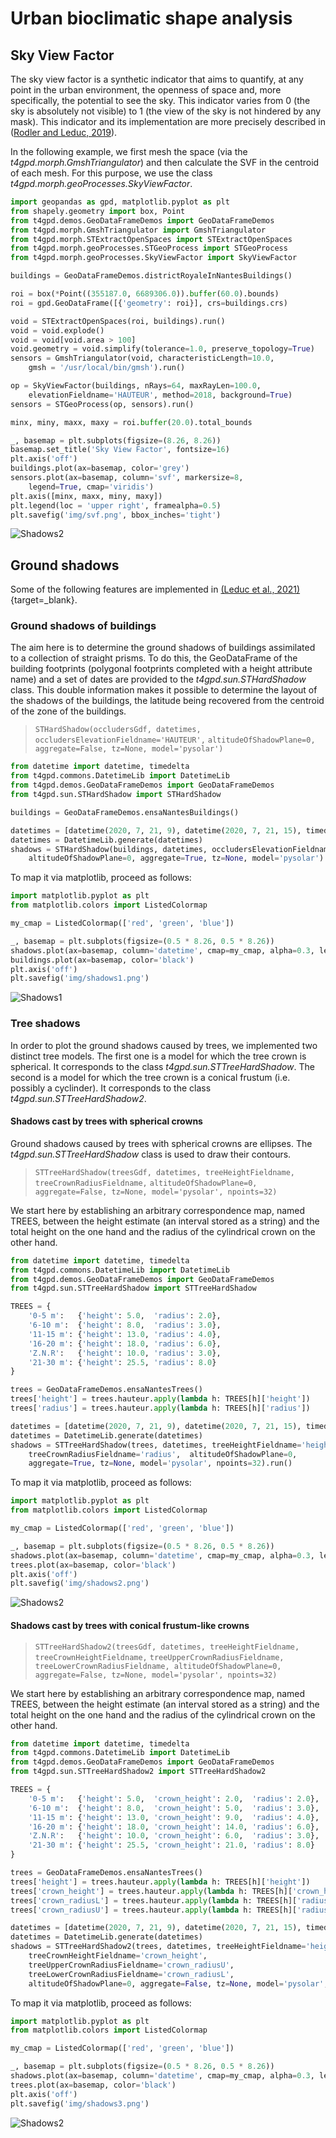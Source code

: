 # Urban bioclimatic shape analysis
## Sky View Factor

The sky view factor is a synthetic indicator that aims to quantify, at any point in the urban environment, the openness of space and, more specifically, the potential to see the sky. This indicator varies from 0 (the sky is absolutely not visible) to 1 (the view of the sky is not hindered by any mask). This indicator and its implementation are more precisely described in ([Rodler and Leduc, 2019](https://dx.doi.org/10.1016/j.uclim.2019.100457)).

In the following example, we first mesh the space (via the *t4gpd.morph.GmshTriangulator*) and then calculate the SVF in the centroid of each mesh. For this purpose, we use the class *t4gpd.morph.geoProcesses.SkyViewFactor*.

```python
import geopandas as gpd, matplotlib.pyplot as plt
from shapely.geometry import box, Point
from t4gpd.demos.GeoDataFrameDemos import GeoDataFrameDemos
from t4gpd.morph.GmshTriangulator import GmshTriangulator
from t4gpd.morph.STExtractOpenSpaces import STExtractOpenSpaces
from t4gpd.morph.geoProcesses.STGeoProcess import STGeoProcess
from t4gpd.morph.geoProcesses.SkyViewFactor import SkyViewFactor

buildings = GeoDataFrameDemos.districtRoyaleInNantesBuildings()

roi = box(*Point((355187.0, 6689306.0)).buffer(60.0).bounds)
roi = gpd.GeoDataFrame([{'geometry': roi}], crs=buildings.crs)

void = STExtractOpenSpaces(roi, buildings).run()
void = void.explode()
void = void[void.area > 100]
void.geometry = void.simplify(tolerance=1.0, preserve_topology=True)
sensors = GmshTriangulator(void, characteristicLength=10.0, 
	gmsh = '/usr/local/bin/gmsh').run()

op = SkyViewFactor(buildings, nRays=64, maxRayLen=100.0,
	elevationFieldname='HAUTEUR', method=2018, background=True)
sensors = STGeoProcess(op, sensors).run()

minx, miny, maxx, maxy = roi.buffer(20.0).total_bounds

_, basemap = plt.subplots(figsize=(8.26, 8.26))
basemap.set_title('Sky View Factor', fontsize=16)
plt.axis('off')
buildings.plot(ax=basemap, color='grey')
sensors.plot(ax=basemap, column='svf', markersize=8, 
	legend=True, cmap='viridis')
plt.axis([minx, maxx, miny, maxy])
plt.legend(loc = 'upper right', framealpha=0.5)
plt.savefig('img/svf.png', bbox_inches='tight')
```

![Shadows2](img/svf.png)

## Ground shadows

Some of the following features are implemented in [(Leduc et al.,
2021)](https://hal.archives-ouvertes.fr/hal-03368426/document){target=_blank}.

### Ground shadows of buildings

The aim here is to determine the ground shadows of buildings
assimilated to a collection of straight prisms. To do this, the
GeoDataFrame of the building footprints (polygonal footprints
completed with a height attribute name) and a set of dates are
provided to the *t4gpd.sun.STHardShadow* class. This double
information makes it possible to determine the layout of the shadows
of the buildings, the latitude being recovered from the centroid of
the zone of the buildings.

> `STHardShadow(occludersGdf, datetimes, occludersElevationFieldname='HAUTEUR',`
> `altitudeOfShadowPlane=0, aggregate=False, tz=None, model='pysolar')`

```python
from datetime import datetime, timedelta
from t4gpd.commons.DatetimeLib import DatetimeLib
from t4gpd.demos.GeoDataFrameDemos import GeoDataFrameDemos
from t4gpd.sun.STHardShadow import STHardShadow

buildings = GeoDataFrameDemos.ensaNantesBuildings()

datetimes = [datetime(2020, 7, 21, 9), datetime(2020, 7, 21, 15), timedelta(hours=3)]
datetimes = DatetimeLib.generate(datetimes)
shadows = STHardShadow(buildings, datetimes, occludersElevationFieldname='HAUTEUR',
	altitudeOfShadowPlane=0, aggregate=True, tz=None, model='pysolar').run()
```

To map it via matplotlib, proceed as follows:

```python
import matplotlib.pyplot as plt
from matplotlib.colors import ListedColormap

my_cmap = ListedColormap(['red', 'green', 'blue'])

_, basemap = plt.subplots(figsize=(0.5 * 8.26, 0.5 * 8.26))
shadows.plot(ax=basemap, column='datetime', cmap=my_cmap, alpha=0.3, legend=True)
buildings.plot(ax=basemap, color='black')
plt.axis('off')
plt.savefig('img/shadows1.png')
```

![Shadows1](img/shadows1.png)

### Tree shadows

In order to plot the ground shadows caused by trees, we implemented
two distinct tree models. The first one is a model for which the tree
crown is spherical. It corresponds to the class
*t4gpd.sun.STTreeHardShadow*. The second is a model for which the tree
crown is a conical frustum (i.e. possibly a cyclinder). It corresponds
to the class *t4gpd.sun.STTreeHardShadow2*.

#### Shadows cast by trees with spherical crowns

Ground shadows caused by trees with spherical crowns are ellipses. The
*t4gpd.sun.STTreeHardShadow* class is used to draw their contours.

> `STTreeHardShadow(treesGdf, datetimes, treeHeightFieldname, treeCrownRadiusFieldname,`
> `altitudeOfShadowPlane=0, aggregate=False, tz=None, model='pysolar', npoints=32)`

We start here by establishing an arbitrary correspondence map, named
TREES, between the height estimate (an interval stored as a string)
and the total height on the one hand and the radius of the cylindrical
crown on the other hand.

```python
from datetime import datetime, timedelta
from t4gpd.commons.DatetimeLib import DatetimeLib
from t4gpd.demos.GeoDataFrameDemos import GeoDataFrameDemos
from t4gpd.sun.STTreeHardShadow import STTreeHardShadow

TREES = {
	'0-5 m':   {'height': 5.0,  'radius': 2.0},
	'6-10 m':  {'height': 8.0,  'radius': 3.0},
	'11-15 m': {'height': 13.0, 'radius': 4.0},
	'16-20 m': {'height': 18.0, 'radius': 6.0},
	'Z.N.R':   {'height': 10.0, 'radius': 3.0},
	'21-30 m': {'height': 25.5, 'radius': 8.0}
}

trees = GeoDataFrameDemos.ensaNantesTrees()
trees['height'] = trees.hauteur.apply(lambda h: TREES[h]['height'])
trees['radius'] = trees.hauteur.apply(lambda h: TREES[h]['radius'])

datetimes = [datetime(2020, 7, 21, 9), datetime(2020, 7, 21, 15), timedelta(hours=3)]
datetimes = DatetimeLib.generate(datetimes)
shadows = STTreeHardShadow(trees, datetimes, treeHeightFieldname='height',
	treeCrownRadiusFieldname='radius',  altitudeOfShadowPlane=0, 
	aggregate=True, tz=None, model='pysolar', npoints=32).run()
```

To map it via matplotlib, proceed as follows:

```python
import matplotlib.pyplot as plt
from matplotlib.colors import ListedColormap

my_cmap = ListedColormap(['red', 'green', 'blue'])

_, basemap = plt.subplots(figsize=(0.5 * 8.26, 0.5 * 8.26))
shadows.plot(ax=basemap, column='datetime', cmap=my_cmap, alpha=0.3, legend=True)
trees.plot(ax=basemap, color='black')
plt.axis('off')
plt.savefig('img/shadows2.png')
```

![Shadows2](img/shadows2.png)

#### Shadows cast by trees with conical frustum-like crowns

> `STTreeHardShadow2(treesGdf, datetimes, treeHeightFieldname, treeCrownHeightFieldname,`
> `treeUpperCrownRadiusFieldname, treeLowerCrownRadiusFieldname, altitudeOfShadowPlane=0,`
> `aggregate=False, tz=None, model='pysolar', npoints=32)`


We start here by establishing an arbitrary correspondence map, named
TREES, between the height estimate (an interval stored as a string)
and the total height on the one hand and the radius of the cylindrical
crown on the other hand.

```python
from datetime import datetime, timedelta
from t4gpd.commons.DatetimeLib import DatetimeLib
from t4gpd.demos.GeoDataFrameDemos import GeoDataFrameDemos
from t4gpd.sun.STTreeHardShadow2 import STTreeHardShadow2

TREES = {
	'0-5 m':   {'height': 5.0,  'crown_height': 2.0,  'radius': 2.0},
	'6-10 m':  {'height': 8.0,  'crown_height': 5.0,  'radius': 3.0},
	'11-15 m': {'height': 13.0, 'crown_height': 9.0,  'radius': 4.0},
	'16-20 m': {'height': 18.0, 'crown_height': 14.0, 'radius': 6.0},
	'Z.N.R':   {'height': 10.0, 'crown_height': 6.0,  'radius': 3.0},
	'21-30 m': {'height': 25.5, 'crown_height': 21.0, 'radius': 8.0}
}

trees = GeoDataFrameDemos.ensaNantesTrees()
trees['height'] = trees.hauteur.apply(lambda h: TREES[h]['height'])
trees['crown_height'] = trees.hauteur.apply(lambda h: TREES[h]['crown_height'])
trees['crown_radiusL'] = trees.hauteur.apply(lambda h: TREES[h]['radius'])
trees['crown_radiusU'] = trees.hauteur.apply(lambda h: TREES[h]['radius']-1.5)

datetimes = [datetime(2020, 7, 21, 9), datetime(2020, 7, 21, 15), timedelta(hours=3)]
datetimes = DatetimeLib.generate(datetimes)
shadows = STTreeHardShadow2(trees, datetimes, treeHeightFieldname='height',
	treeCrownHeightFieldname='crown_height',
	treeUpperCrownRadiusFieldname='crown_radiusU', 
	treeLowerCrownRadiusFieldname='crown_radiusL',
	altitudeOfShadowPlane=0, aggregate=False, tz=None, model='pysolar', npoints=32).run()
```

To map it via matplotlib, proceed as follows:

```python
import matplotlib.pyplot as plt
from matplotlib.colors import ListedColormap

my_cmap = ListedColormap(['red', 'green', 'blue'])

_, basemap = plt.subplots(figsize=(0.5 * 8.26, 0.5 * 8.26))
shadows.plot(ax=basemap, column='datetime', cmap=my_cmap, alpha=0.3, legend=True)
trees.plot(ax=basemap, color='black')
plt.axis('off')
plt.savefig('img/shadows3.png')
```

![Shadows2](img/shadows3.png)

<!--
## Comfort Indexes
### Mean radiant temperature

```python
from t4gpd.comfort.MeanRadiantTemperature import MeanRadiantTemperature
from t4gpd.morph.geoProcesses.STGeoProcess import STGeoProcess

op = MeanRadiantTemperature(measuresGdf)
mrtGdf = STGeoProcess(op, measuresGdf).run()
```

### Empirical Thermal Indexes

```python
from t4gpd.comfort.EmpiricalThermalIndexes import EmpiricalThermalIndexes
from t4gpd.morph.geoProcesses.STGeoProcess import STGeoProcess

measuresGdf['TC_mean'] = (measuresGdf['Temp_C_Avg(1)'] + measuresGdf['Temp_C_Avg(2)']) / 2.0

op = EmpiricalThermalIndexes(measuresGdf, AirTC='TC_mean')
etiGdf = STGeoProcess(op, measuresGdf).run()
```

### Linear Thermal Indexes

```python
from t4gpd.comfort.LinearThermalIndexes import LinearThermalIndexes
from t4gpd.morph.geoProcesses.STGeoProcess import STGeoProcess

measuresGdf['TC_mean'] = (measuresGdf['Temp_C_Avg(1)'] + measuresGdf['Temp_C_Avg(2)']) / 2.0

op = LinearThermalIndexes(measuresGdf, AirTC='TC_mean')
ltiGdf = STGeoProcess(op, measuresGdf).run()
```

### Universal Thermal Indexes

```python
from t4gpd.comfort.MeanRadiantTemperature import MeanRadiantTemperature
from t4gpd.comfort.UniversalThermalIndexes import UniversalThermalIndexes
from t4gpd.morph.geoProcesses.STGeoProcess import STGeoProcess

measuresGdf['TC_mean'] = (measuresGdf['Temp_C_Avg(1)'] + measuresGdf['Temp_C_Avg(2)']) / 2.0

op1 = MeanRadiantTemperature(measuresGdf)
mrtGdf = STGeoProcess(op1, measuresGdf).run()

op2 = UniversalThermalIndexes(mrtGdf, AirTC='TC_mean')
mrtUtiGdf = STGeoProcess(op2, mrtGdf).run()
```
-->
